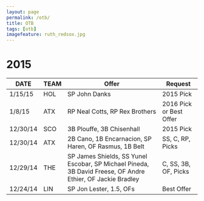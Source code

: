 ```yaml
---
layout: page
permalink: /otb/
title: OTB
tags: [otb]
imagefeature: ruth_redsox.jpg
---
```


# 2015

DATE | TEAM | Offer | Request
-----|------|-------|--------
1/15/15 | HOL | SP John Danks | 2015 Pick
1/8/15 | ATX | RP Neal Cotts, RP Rex Brothers | 2016 Pick or Best Offer
12/30/14 | SCO | 3B Plouffe, 3B Chisenhall | 2015 Pick
12/30/14 | ATX | 2B Cano, 1B Encarnacion, SP Haren, OF Rasmus, 1B Belt | SS, C, RP, Picks
12/29/14 | THE | SP James Shields, SS Yunel Escobar, SP Michael Pineda, 3B David Freese, OF Andre Ethier, OF Jackie Bradley | C, SS, 3B, OF, Picks
12/24/14 | LIN | SP Jon Lester, 1.5, OFs | Best Offer